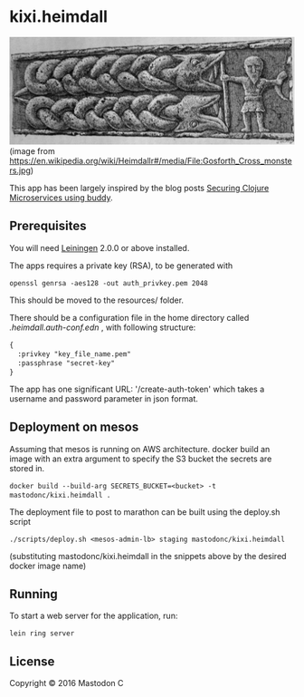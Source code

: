 # kixi.heimdall

![Heimdall](https://raw.githubusercontent.com/MastodonC/kixi.heimdall/master/docs/Gosforth_Cross_monsters.jpg)
(image from <https://en.wikipedia.org/wiki/Heimdallr#/media/File:Gosforth_Cross_monsters.jpg>)

This app has been largely inspired by the blog posts [Securing Clojure Microservices using buddy](http://rundis.github.io/blog/2015/buddy_auth_part1.html).

## Prerequisites

You will need [Leiningen][] 2.0.0 or above installed.

[leiningen]: https://github.com/technomancy/leiningen

The apps requires a private key (RSA), to be generated with

```
openssl genrsa -aes128 -out auth_privkey.pem 2048
```

This should be moved to the resources/ folder.

There should be a configuration file in the home directory called *.heimdall.auth-conf.edn* , with following structure:

```
{
  :privkey "key_file_name.pem"
  :passphrase "secret-key"
}
```

The app has one significant URL: '/create-auth-token' which takes a username and password parameter in json format.

## Deployment on mesos

Assuming that mesos is running on AWS architecture.
docker build an image with an extra argument to specify the S3 bucket the secrets are stored in.

```
docker build --build-arg SECRETS_BUCKET=<bucket> -t mastodonc/kixi.heimdall .
```

The deployment file to post to marathon can be built using the deploy.sh script


```
./scripts/deploy.sh <mesos-admin-lb> staging mastodonc/kixi.heimdall
```
(substituting mastodonc/kixi.heimdall in the snippets above by the desired docker image name)

## Running

To start a web server for the application, run:

    lein ring server

## License

Copyright © 2016 Mastodon C
